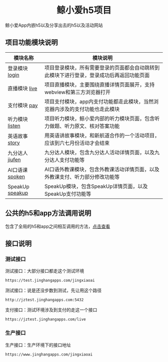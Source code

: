 <!-- 项目大标题 -->
<h1 align="center">鲸小爱h5项目</h1>
<!-- 项目说明 -->
鲸小爱App内嵌h5以及分享出去的h5以及活动网站

<!--项目功能模块说明-->
## 项目功能模块说明
| 模块名称 | 模块说明 |
|--------|-----------
|登录模块 [login](./module/login)|项目登录模块，所有需要登录的页面都会自动跳转到此模块下进行登录，登录成功后再返回功能页面
|直播模块 [live](./module/live)|项目直播模块，主要围绕直播详情页面展开，支持webview和第三方浏览器打开
|支付模块 [pay](./module/pay)|项目支付模块，app内支付功能都走此模块，当然浏览器内涉及的支付功能也走此模块
|听力模块 [listen](./module/listen)|项目听力模块，鲸小爱内部的听力模块页面，包含听力做题、听力原文、核对答案功能
|英语故事 [story](./module/story)|用英语讲故事模块，和新航道合作的一个活动项目，应该到六七月份活动才会结束
|九分达人 [jiufen](./module/jiufen)|九分达人模块，包含九分达人活动详情页面，以及九分达人支付功能等
|AI口语课 [spoken](./module/spoken)|AI口语外教课模块，包含外教课活动详情页面，以及外教课支付、听力部分修改功能等
|SpeakUp [speakup](./module/speakup)|SpeakUp模块，包含SpeakUp详情页面，以及SpeakUp支付功能等

<!--页面公共h5和app交互方法模块说明-->
## 公共的h5和app方法调用说明
包含了全局的h5和app之间相互调用的方法，[点击查看](./module/utils/bridge.md)


## 接口说明

### 测试接口
测试接口：大部分接口都走这个测试环境
```
https://test.jinghangapps.com/jingxiaoai
```
测试接口：说是还没步数到测试，先让用这个路径
```
http://jztest.jinghangapps.com:5432
```
支付接口：测试环境涉及到支付的走这一个接口
```
https://jztest.jinghangapps.com/live
```
### 生产接口
生产接口：生产环境下的接口地址
```
https://www.jinghangapps.com/jingxiaoai
```
